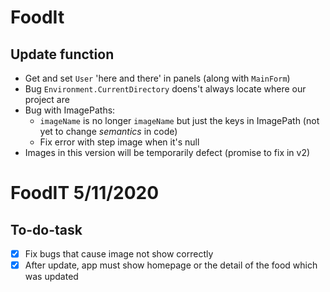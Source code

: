 # FoodIt
## Update function
- Get and set `User` 'here and there' in panels (along with `MainForm`)
- Bug `Environment.CurrentDirectory` doens't always locate where our project are
- Bug with ImagePaths:
  - `imageName` is no longer `imageName` but just the keys in ImagePath (not yet to change *semantics* in code) 
  - Fix error with step image when it's null
- Images in this version will be temporarily defect (promise to fix in v2)


# FoodIT 5/11/2020
## To-do-task
- [x] Fix bugs that cause image not show correctly
- [x] After update, app must show homepage or the detail of the food which was updated
